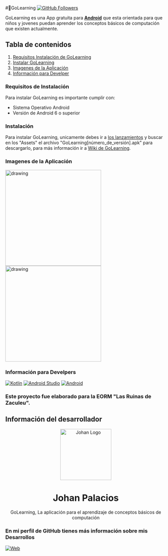#📝GoLearning
[![GitHub Followers](https://img.shields.io/github/stars/Johan-Palacios/GoLearning?label=Repositorio%20público%20App%20&style=social)](https://github.com/Johan-Palacios/GoLearning)

GoLearning es una App gratuita para **[Android](https://www.android.com/intl/es_es/)** que esta orientada para que niños y jovenes puedan aprender los conceptos básicos de computación que existen actualmente.
## Tabla de contenidos
1. [Requisitos Instalación de GoLearning](#requisitos-de-instalación)
2. [Instalar GoLearning](#instalación)
3. [Imagenes de la Aplicación](#imagenes-de-la-aplicación)
4. [Información para Develper](#información-para-develpers)
### Requisitos de Instalación
Para instalar GoLearning es importante cumplir con:
  - Sistema Operativo Android
  - Versión de Android 6 o superior
  
### Instalación

Para instalar GoLearning, unicamente debes ir a [los lanzamientos](https://github.com/Johan-Palacios/GoLearning/releases "los lanzamientos") y buscar en los "Assets" el archivo "GoLearning[número_de_versión].apk" para descargarlo, para más información ir a [Wiki de GoLearning](https://github.com/Johan-Palacios/GoLearning/wiki/Inicio "Wiki de GoLearning").

### Imagenes de la Aplicación

<img src="https://user-images.githubusercontent.com/77251405/158495559-8df60d97-c052-48e0-9712-1fb6137bda98.png" alt="drawing" width="300"/>
<img src="https://user-images.githubusercontent.com/77251405/158496636-b27ba9fe-741a-4b80-88b1-d9558279503a.png" alt="drawing" width="300"/>

### Información para Develpers

[![Kotlin](https://img.shields.io/badge/Kotlin-1.5-purple?longCache=true&style=popout-square)](https://kotlinlang.org)
[![Android Studio](https://img.shields.io/badge/Android_Studio-4.2-blue.svg?longCache=true&style=popout-square)](https://developer.android.com/studio)
[![Android](https://img.shields.io/badge/Android-6-green.svg?longCache=true&style=popout-square)](https://www.android.com)

###  Este proyecto fue elaborado para la EORM "Las Ruinas de Zaculeu".

## Información del desarrollador

<p align="center">
    <img alt="Johan Logo" src="https://user-images.githubusercontent.com/77251405/120911904-37bcd800-c648-11eb-9358-e62e4e16ac1c.png" height="160" />
  </a>
  <h1 align="center">Johan Palacios</h1>
  <p align="center">
  <p align="center">GoLearning, La aplicación para el aprendizaje de conceptos básicos de computación
  </p>

### En mi perfil de GitHub tienes más información sobre mis Desarrollos

[![Web](https://img.shields.io/badge/GitHub-Johan-14a1f0?style=for-the-badge&logo=github&logoColor=white&labelColor=101010)](https://github.com/Johan-Palacios)
